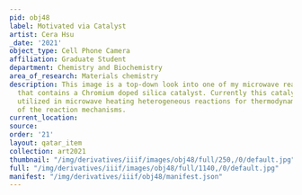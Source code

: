 ```yaml
---
pid: obj48
label: Motivated via Catalyst
artist: Cera Hsu
_date: '2021'
object_type: Cell Phone Camera
affiliation: Graduate Student
department: Chemistry and Biochemistry
area_of_research: Materials chemistry
description: This image is a top-down look into one of my microwave reactor cells
  that contains a Chromium doped silica catalyst. Currently this catalyst is being
  utilized in microwave heating heterogeneous reactions for thermodynamic studies
  of the reaction mechanisms.
current_location: 
source: 
order: '21'
layout: qatar_item
collection: art2021
thumbnail: "/img/derivatives/iiif/images/obj48/full/250,/0/default.jpg"
full: "/img/derivatives/iiif/images/obj48/full/1140,/0/default.jpg"
manifest: "/img/derivatives/iiif/obj48/manifest.json"
---
```

